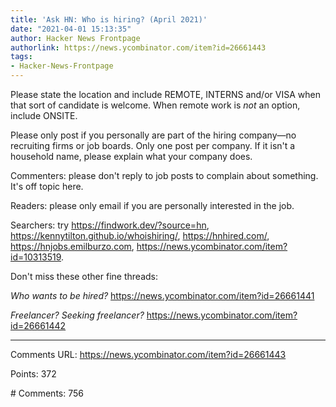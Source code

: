 ```yaml
---
title: 'Ask HN: Who is hiring? (April 2021)'
date: "2021-04-01 15:13:35"
author: Hacker News Frontpage
authorlink: https://news.ycombinator.com/item?id=26661443
tags:
- Hacker-News-Frontpage
---
```


<p>Please state the location and include REMOTE, INTERNS and/or VISA
when that sort of candidate is welcome. When remote work is <i>not</i> an option,
include ONSITE.<p>Please only post if you personally are part of the hiring company—no
recruiting firms or job boards. Only one post per company. If it isn't a household name,
please explain what your company does.<p>Commenters: please don't reply to job posts to complain about
something. It's off topic here.<p>Readers: please only email if you are personally interested in the job.<p>Searchers: try <a href="https://findwork.dev/?source=hn" rel="nofollow">https://findwork.dev/?source=hn</a>, <a href="https://kennytilton.github.io/whoishiring/" rel="nofollow">https://kennytilton.github.io/whoishiring/</a>,
<a href="https://hnhired.com/" rel="nofollow">https://hnhired.com/</a>, <a href="https://hnjobs.emilburzo.com" rel="nofollow">https://hnjobs.emilburzo.com</a>, <a href="https://news.ycombinator.com/item?id=10313519" rel="nofollow">https://news.ycombinator.com/item?id=10313519</a>.<p>Don't miss these other fine threads:<p><i>Who wants to be hired?</i> <a href="https://news.ycombinator.com/item?id=26661441" rel="nofollow">https://news.ycombinator.com/item?id=26661441</a><p><i>Freelancer? Seeking freelancer?</i> <a href="https://news.ycombinator.com/item?id=26661442" rel="nofollow">https://news.ycombinator.com/item?id=26661442</a></p>
<hr>
<p>Comments URL: <a href="https://news.ycombinator.com/item?id=26661443">https://news.ycombinator.com/item?id=26661443</a></p>
<p>Points: 372</p>
<p># Comments: 756</p>
